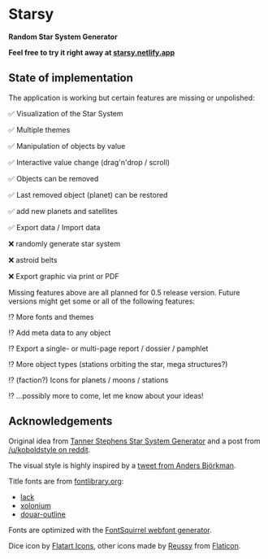 # Starsy

**Random Star System Generator**

**Feel free to try it right away at [starsy.netlify.app](https://starsy.netlify.app)**


## State of implementation

The application is working but certain features are missing or unpolished:

✅ Visualization of the Star System

✅ Multiple themes

✅ Manipulation of objects by value

✅ Interactive value change (drag'n'drop / scroll)

✅ Objects can be removed

✅ Last removed object (planet) can be restored

✅ add new planets and satellites

✅ Export data / Import data

❌ randomly generate star system

❌ astroid belts

❌ Export graphic via print or PDF


Missing features above are all planned for 0.5 release version. Future versions might get some or all of the following features:

⁉ More fonts and themes

⁉ Add meta data to any object

⁉ Export a single- or multi-page report / dossier / pamphlet

⁉ More object types (stations orbiting the star, mega structures?)

⁉ (faction?) Icons for planets / moons / stations

⁉ ...possibly more to come, let me know about your ideas!


## Acknowledgements

Original idea from [Tanner Stephens Star System Generator](https://tannerstephens.com/star-system-creator/) and a post from [/u/koboldstyle on reddit](https://www.reddit.com/r/SWN/comments/cp4bkq/easy_solar_system_map_creator/ewp61ca/).

The visual style is highly inspired by a [tweet from Anders Björkman](https://twitter.com/AndersGBjorkman/status/1006199432927436802).

Title fonts are from [fontlibrary.org](https://fontlibrary.org/):
 * [lack](https://fontlibrary.org/en/font/lack)
 * [xolonium](https://fontlibrary.org/en/font/xolonium)
 * [douar-outline](https://fontlibrary.org/en/font/douar-outline)

Fonts are optimized with the [FontSquirrel webfont generator](https://www.fontsquirrel.com/tools/webfont-generator).

Dice icon by [Flatart Icons](https://www.flaticon.com/authors/flatart-icons),
other icons made by [Reussy](https://www.flaticon.com/authors/reussy)
from [Flaticon](https://www.flaticon.com/).
